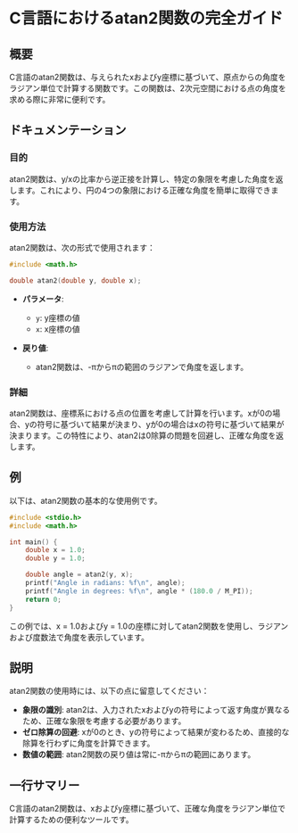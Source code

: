 <!--
Meta Description: # C言語におけるatan2関数の完全ガイド ## 概要 C言語のatan2関数は、与えられたxおよびy座標に基づいて、原点からの角度をラジアン単位で計算する関数です。この関数は、2次元空間における点の角度を求める際に非常に便利です。 ## ドキュメンテーション ### 目的 atan2関数は、y/...
Meta Keywords: double, angle, atan2関数は, include, c言語のatan2関数は
-->

# C言語におけるatan2関数の完全ガイド

## 概要
C言語のatan2関数は、与えられたxおよびy座標に基づいて、原点からの角度をラジアン単位で計算する関数です。この関数は、2次元空間における点の角度を求める際に非常に便利です。

## ドキュメンテーション
### 目的
atan2関数は、y/xの比率から逆正接を計算し、特定の象限を考慮した角度を返します。これにより、円の4つの象限における正確な角度を簡単に取得できます。

### 使用方法
atan2関数は、次の形式で使用されます：

```c
#include <math.h>

double atan2(double y, double x);
```

- **パラメータ**:
  - `y`: y座標の値
  - `x`: x座標の値

- **戻り値**:
  - atan2関数は、-πからπの範囲のラジアンで角度を返します。

### 詳細
atan2関数は、座標系における点の位置を考慮して計算を行います。xが0の場合、yの符号に基づいて結果が決まり、yが0の場合はxの符号に基づいて結果が決まります。この特性により、atan2は0除算の問題を回避し、正確な角度を返します。

## 例
以下は、atan2関数の基本的な使用例です。

```c
#include <stdio.h>
#include <math.h>

int main() {
    double x = 1.0;
    double y = 1.0;

    double angle = atan2(y, x);
    printf("Angle in radians: %f\n", angle);
    printf("Angle in degrees: %f\n", angle * (180.0 / M_PI));
    return 0;
}
```

この例では、x = 1.0およびy = 1.0の座標に対してatan2関数を使用し、ラジアンおよび度数法で角度を表示しています。

## 説明
atan2関数の使用時には、以下の点に留意してください：

- **象限の識別**: atan2は、入力されたxおよびyの符号によって返す角度が異なるため、正確な象限を考慮する必要があります。
- **ゼロ除算の回避**: xが0のとき、yの符号によって結果が変わるため、直接的な除算を行わずに角度を計算できます。
- **数値の範囲**: atan2関数の戻り値は常に-πからπの範囲にあります。

## 一行サマリー
C言語のatan2関数は、xおよびy座標に基づいて、正確な角度をラジアン単位で計算するための便利なツールです。
